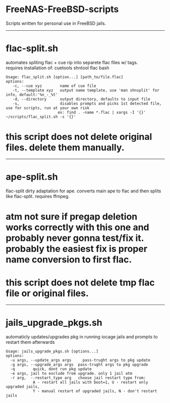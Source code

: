 # FreeNAS-FreeBSD-scripts
Scripts written for personal use in FreeBSD jails.
***
# flac-split.sh
automates spliting flac + cue rip into separete flac files w/ tags.\
requires installation of: cuetools shntool flac bash
 ```
Usage: flac_split.sh [option...] [path_to/file.flac]
options:
    -c, --cue xyz        name of cue file
    -t, --template xyz   output name template, use 'man shnsplit' for info, default:'%n_-_%t'
    -d, --directory      output directory, defaults to input file
    -s,                  disables prompts and picks 1st detected file, use for scripts, run at your own risk
                        ex: find . -name *.flac | xargs -I '{}' ~/scripts/flac_split.sh -s '{}'
 ```
# this script does not delete original files. delete them manually.
***
# ape-split.sh
flac-split dirty adaptation for ape.
converts main ape to flac and then splits like flac-split. requires ffmpeg.
# atm not sure if pregap deletion works correctly with this one and probably never gonna test/fix it. probably the easiest fix is proper name conversion to first flac.
# this script does not delete tmp flac file or original files.
***
# jails_upgrade_pkgs.sh
automaticly updates/upgrades pkg in running iocage jails and prompts to restart them afterwards
```
Usage: jails_upgrade_pkgs.sh [options...]
options:
  -u args, --update_args args     pass-trught args to pkg update
  -g args, --upgrade_args args  pass-trught args to pkg upgrade
  -q        quick, dont run pkg update
  -e args, jail to exclude from upgrade. only 1 jail atm
  -r arg,  --restart_type arg   choose jail restart type from:
            A - restart all jails with boot=1, U - restart only upgraded jails,
            Y - manual restart of upgraded jails, N - don't restart jails

  ```
